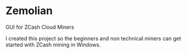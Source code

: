# Zemolian
GUI for ZCash Cloud Miners

I created this project so the beginners and non technical miners can get started with ZCash mining in Windows.
